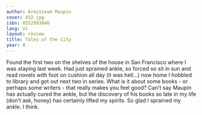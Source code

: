 ```yaml
---
author: Armistead Maupin
cover: 432.jpg
isbn: 0552993840
lang: nl
layout: review
title: Tales of the City
year: 0
---
```

Found the first two on the shelves of the house in San Francisco where I was staying last week. Had just sprained ankle, so forced so sit in sun and read novels with foot on cushion all day (it was hell...) now home I hobbled to library and got out next two in series. What is it about some books - or perhaps some writers - that really makes you feel good? Can't say Maupin has actually cured the ankle, but the discovery of his books so late in my life (don't ask, honey) has certainly lifted my spirits. So glad I sprained my ankle. I think.
